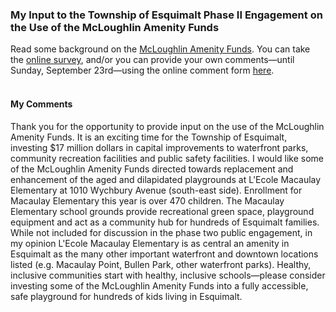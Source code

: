 
### My Input to the Township of Esquimalt Phase II Engagement on the Use of the McLoughlin Amenity Funds

Read some background on the [McLoughlin Amenity Funds]( https://www.esquimalt.ca/municipal-hall/mcloughlin-amenity-funds/funds-background). You can take the [online survey](https://form.simplesurvey.com/f/s.aspx?s=d73b5ecd-9610-427c-a10c-e3e65b63474b&lang=EN), and/or you can provide your own comments&mdash;until Sunday, September 23rd&mdash;using the online comment form [here](https://www.esquimalt.ca/node/5379).  
<br/>

#### My Comments

Thank you for the opportunity to provide input on the use of the McLoughlin Amenity Funds. It is an exciting time for the Township of Esquimalt, investing $17 million dollars in capital improvements to waterfront parks, community recreation facilities and public safety facilities. I would like some of the McLoughlin Amenity Funds directed towards replacement and enhancement of the aged and dilapidated playgrounds at L'Ecole Macaulay Elementary at 1010 Wychbury Avenue (south-east side). Enrollment for Macaulay Elementary this year is over 470 children. The Macaulay Elementary school grounds provide recreational green space, playground equipment and act as a community hub for hundreds of Esquimalt families. While not included for discussion in the phase two public engagement, in my opinion L'Ecole Macaulay Elementary is as central an amenity in Esquimalt as the many other important waterfront and downtown locations listed (e.g. Macaulay Point, Bullen Park, other waterfront parks). Healthy, inclusive communities start with healthy, inclusive schools&mdash;please consider investing some of the McLoughlin Amenity Funds into a fully accessible, safe playground for hundreds of kids living in Esquimalt.
